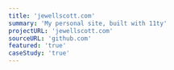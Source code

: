 ```yaml
---
title: 'jewellscott.com'
summary: 'My personal site, built with 11ty'
projectURL: 'jewellscott.com'
sourceURL: 'github.com'
featured: 'true'
caseStudy: 'true'
---
```

